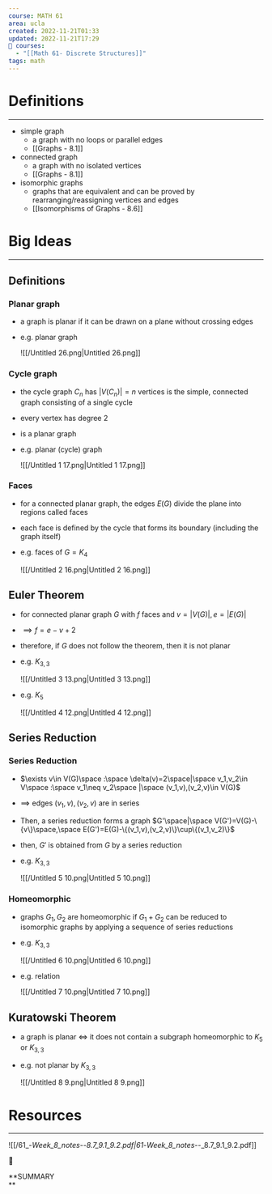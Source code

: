 ```yaml
---
course: MATH 61
area: ucla
created: 2022-11-21T01:33
updated: 2022-11-21T17:29
📕 courses:
  - "[[Math 61- Discrete Structures]]"
tags: math
---
```

# Definitions

---

- simple graph
    - a graph with no loops or parallel edges
    - [[Graphs - 8.1]]
- connected graph
    - a graph with no isolated vertices
    - [[Graphs - 8.1]]
- isomorphic graphs
    - graphs that are equivalent and can be proved by rearranging/reassigning vertices and edges
    - [[Isomorphisms of Graphs - 8.6]]

# Big Ideas

---

## Definitions

### Planar graph

- a graph is planar if it can be drawn on a plane without crossing edges
- e.g. planar graph
    
    ![[/Untitled 26.png|Untitled 26.png]]
    

### Cycle graph

- the cycle graph $C_n$﻿ has $|V(C_n)|=n$﻿ vertices is the simple, connected graph consisting of a single cycle
- every vertex has degree 2
- is a planar graph
- e.g. planar (cycle) graph
    
    ![[/Untitled 1 17.png|Untitled 1 17.png]]
    

### Faces

- for a connected planar graph, the edges $E(G)$﻿ divide the plane into regions called faces
- each face is defined by the cycle that forms its boundary (including the graph itself)
- e.g. faces of $G=K_4$﻿
    
    ![[/Untitled 2 16.png|Untitled 2 16.png]]
    

## Euler Theorem

- for connected planar graph $G$﻿ with $f$﻿ faces and $v=|V(G)|,e=|E(G)|$﻿
- $\implies f=e-v+2$﻿
- therefore, if $G$﻿ does not follow the theorem, then it is not planar
- e.g. $K_{3,3}$﻿
    
    ![[/Untitled 3 13.png|Untitled 3 13.png]]
    
- e.g. $K_5$﻿
    
    ![[/Untitled 4 12.png|Untitled 4 12.png]]
    

## Series Reduction

### Series Reduction

- $\exists v\in V(G)\space :\space \delta(v)=2\space|\space v_1,v_2\in V\space :\space v_1\neq v_2\space |\space (v_1,v),(v_2,v)\in V(G)$﻿
- $\implies$﻿ edges $(v_1,v),(v_2,v)$﻿ are in series
- Then, a series reduction forms a graph $G'\space|\space V(G')=V(G)-\{v\}\space,\space E(G')=E(G)-\{(v_1,v),(v_2,v)\}\cup\{(v_1,v_2)\}$﻿
- then, $G'$﻿ is obtained from $G$﻿ by a series reduction
- e.g. $K_{3,3}$﻿
    
    ![[/Untitled 5 10.png|Untitled 5 10.png]]
    

### Homeomorphic

- graphs $G_1,G_2$﻿ are homeomorphic if $G_1+G_2$﻿ can be reduced to isomorphic graphs by applying a sequence of series reductions
- e.g. $K_{3,3}$﻿
    
    ![[/Untitled 6 10.png|Untitled 6 10.png]]
    
- e.g. relation
    
    ![[/Untitled 7 10.png|Untitled 7 10.png]]
    

## Kuratowski Theorem

- a graph is planar $\iff$﻿ it does not contain a subgraph homeomorphic to $K_5$﻿ or $K_{3,3}$﻿
- e.g. not planar by $K_{3,3}$﻿
    
    ![[/Untitled 8 9.png|Untitled 8 9.png]]
    

# Resources

---

![[/61_-_Week_8_notes_--_8.7_9.1_9.2.pdf|61_-_Week_8_notes_--_8.7_9.1_9.2.pdf]]

📌

**SUMMARY  
**